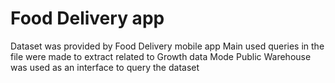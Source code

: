 # Food Delivery app
Dataset was provided by Food Delivery mobile app
Main used queries in the file were made to extract related to Growth data 
Mode Public Warehouse was used as an interface to query the dataset
